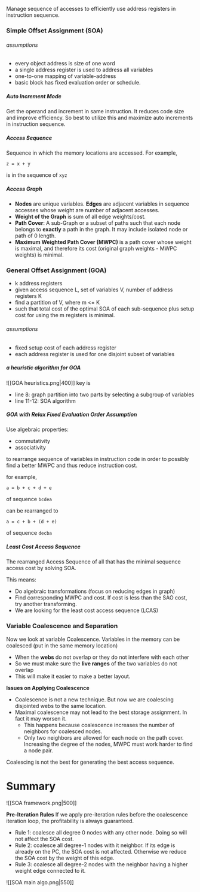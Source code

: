 Manage sequence of accesses to efficiently use address registers in instruction sequence.

### Simple Offset Assignment (SOA)
###### assumptions
- every object address is size of one word
- a single address register is used to address all variables
- one-to-one mapping of variable-address
- basic block has fixed evaluation order or schedule.

##### Auto Increment Mode
Get the operand and increment in same instruction. It reduces code size and improve efficiency. So best to utilize this and maximize auto increments in instruction sequence.

##### Access Sequence
Sequence in which the memory locations are accessed. For example, 
```
z = x + y
```
is in the sequence of `xyz`

##### Access Graph
- **Nodes** are unique variables. **Edges** are adjacent variables in sequence accesses whose weight are number of adjacent accesses.
- **Weight of the Graph** is sum of all edge weights/cost.
- **Path Cover**: A sub-Graph or a subset of paths such that each node belongs to **exactly** a path in the graph. It may include isolated node or path of 0 length.
- **Maximum Weighted Path Cover (MWPC)** is a path cover whose weight is maximal, and therefore its cost (original graph weights - MWPC weights) is minimal.

### General Offset Assignment (GOA)
- k address registers
- given access sequence L, set of variables V, number of address registers K
- find a partition of V, where m <= K
- such that total cost of the optimal SOA of each sub-sequence plus setup cost for using the m registers is minimal.

###### assumptions
- fixed setup cost of each address register
- each address register is used for one disjoint subset of variables

##### a heuristic algorithm for GOA
![[GOA heuristics.png|400]]
key is 
- line 8: graph partition into two parts by selecting a subgroup of variables 
- line 11-12: SOA algorithm

##### GOA with Relax Fixed Evaluation Order Assumption
Use algebraic properties:
- commutativity
- associativity

to rearrange sequence of variables in instruction code in order to possibly find a better MWPC and thus reduce instruction cost.

for example, 
```
a = b + c + d + e
```
of sequence `bcdea`

can be rearranged to 
```
a = c + b + (d + e)
```
of sequence `decba`

##### Least Cost Access Sequence
The rearranged Access Sequence of all that has the minimal sequence access cost by solving SOA.

This means: 
- Do algebraic transformations (focus on reducing edges in graph)
- Find corresponding MWPC and cost. If cost is less than the SAO cost, try another transforming.
- We are looking for the least cost access sequence (LCAS)

### Variable Coalescence and Separation
Now we look at variable Coalescence. Variables in the memory can be coalesced (put in the same memory location)
- When the **webs** do not overlap or they do not interfere with each other
- So we must make sure the **live ranges** of the two variables do not overlap
- This will make it easier to make a better layout.

**Issues on Applying Coalescence** 
- Coalescence is not a new technique. But now we are coalescing disjointed webs to the same location. 
- Maximal coalescence may not lead to the best storage assignment. In fact it may worsen it.
	- This happens because coalescence increases the number of neighbors for coalesced nodes.
	- Only two neighbors are allowed for each node on the path cover. Increasing the degree of the nodes, MWPC must work harder to find a node pair. 

Coalescing is not the best for generating the best access sequence.

# Summary
![[SOA framework.png|500]]

**Pre-Iteration Rules**
If we apply pre-iteration rules before the coalescence iteration loop, the profitability is always guaranteed. 
- Rule 1: coalesce all degree 0 nodes with any other node. Doing so will not affect the SOA cost. 
- Rule 2: coalesce all degree-1 nodes with it neighbor. If its edge is already on the PC, the SOA cost is not affected. Otherwise we reduce the SOA cost by the weight of this edge. 
- Rule 3: coalesce all degree-2 nodes with the neighbor having a higher weight edge connected to it.

![[SOA main algo.png|550]]
